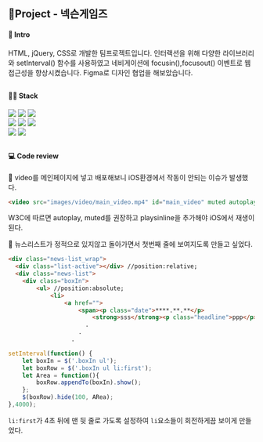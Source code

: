 ## 🚩Project - 넥슨게임즈

#### 📰 Intro 
HTML, jQuery, CSS로 개발한 팀프로젝트입니다. 인터랙션을 위해 다양한 라이브러리와 setInterval() 함수를 사용하였고 네비게이션에 focusin(),focusout() 이벤트로 웹접근성을 향상시켰습니다. Figma로 디자인 협업을 해보았습니다.
##
#### 👩‍💻 Stack 
<div>
  <img src="https://img.shields.io/badge/html-e34f26?style=for-the-badge&logo=html&logoColor=white">
  <img src="https://img.shields.io/badge/css-1572b6?style=for-the-badge&logo=css3&logoColor=white">
  <img src="https://img.shields.io/badge/jquery-0769AD?style=for-the-badge&logo=jquery&logoColor=white">
</div>
<div>
  <img src="https://img.shields.io/badge/figma-F24E1E?style=for-the-badge&logo=figma&logoColor=white">
  <img src="https://img.shields.io/badge/git-F05032?style=for-the-badge&logo=git&logoColor=white">
  <img src="https://img.shields.io/badge/github-181717?style=for-the-badge&logo=github&logoColor=white">
</div>
<div>
  <img src="https://img.shields.io/badge/gsap-0AE448?style=for-the-badge&logo=gsap&logoColor=white">
  <img src="https://img.shields.io/badge/swiper.js-6332F6?style=for-the-badge&logo=aos&logoColor=white">
</div>

##
#### 💻 Code review
🔸 video를 메인페이지에 넣고 배포해보니 iOS환경에서 작동이 안되는 이슈가 발생했다.
```html
<video src="images/video/main_video.mp4" id="main_video" muted autoplay playsinline poster=""></video>
```
W3C에 따르면 autoplay, muted를 권장하고 playsinline을 추가해야 iOS에서 재생이 된다.

🔸 뉴스리스트가 정적으로 있지않고 돌아가면서 첫번째 줄에 보여지도록 만들고 싶었다.
```html
<div class="news-list_wrap">
  <div class="list-active"></div> //position:relative;
  <div class="news-list">
    <div class="boxIn">
        <ul> //position:absolute;
            <li>
                <a href="">
                    <span><p class="date">****.**.**</p>
                        <strong>sss</strong><p class="headline">ppp</p>
                      .
                    .
                  .
```
```javascript
setInterval(function() {
    let boxIn = $('.boxIn ul');
    let boxRow = $('.boxIn ul li:first'); 
    let Area = function(){ 
        boxRow.appendTo(boxIn).show();
    };
    $(boxRow).hide(100, ARea);    
},4000);
```
`li:first`가 4초 뒤에 맨 뒷 줄로 가도록 설정하여 `li`요소들이 회전하게끔 보이게 만들었다.

